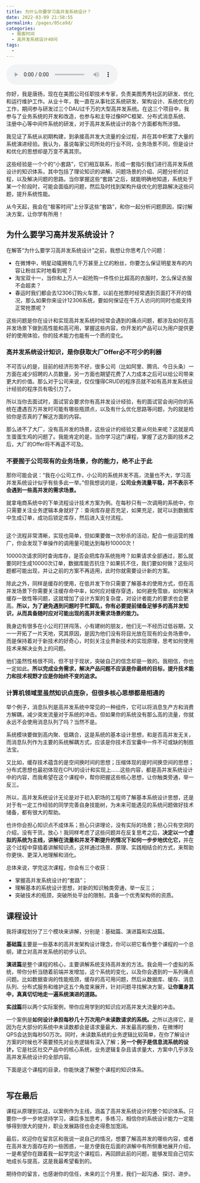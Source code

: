 ```yaml
---
title: 为什么你要学习高并发系统设计？
date: 2022-03-09 21:58:55
permalink: /pages/05ca9d/
categories:
  - 极客时间
  - 高并发系统设计40问
tags:
  - 
---
```

<audio title="开篇词.为什么你要学习高并发系统设计？" src="https://static001.geekbang.org/resource/audio/1e/80/1e648ac15901c318df9bece2d6164e80.mp3" controls="controls"></audio> 
<p>你好，我是唐扬，现在在美图公司任职技术专家，负责美图秀秀社区的研发、优化和运行维护工作。从业十年，我一直在从事社区系统研发、架构设计、系统优化的工作，期间参与研发过三个DAU过千万的大型高并发系统。在这三个项目中，我参与了业务系统的开发和改造，也参与和主导过像RPC框架、分布式消息系统、注册中心等中间件系统的研发，对于高并发系统设计的各个方面都有所涉猎。</p><p>我见证了系统从初期构建，到承接高并发大流量的全过程，并在其中积累了大量的系统演进经验。我认为，虽说每家公司所处的行业不同，业务场景不同，但是设计和优化的思想却是万变不离其宗。</p><p>这些经验是一个个的“小套路”，它们相互联系，形成一套指引我们进行高并发系统设计的知识体系，其中包括了理论知识的讲解、问题场景的介绍、问题分析的过程，以及解决问题的思路。当你掌握这些“套路”之后，就能明确地知道，系统处于某一个阶段时，可能会面临的问题，然后及时找到架构升级优化的思路解决这些问题，提升系统性能。</p><p>从今天起，我会在“极客时间”上分享这些“套路”，和你一起分析问题原因，探讨解决方案，让你学有所用！</p><h2>为什么要学习高并发系统设计？</h2><p>在解答“为什么要学习高并发系统设计”之前，我想让你思考几个问题：</p><!-- [[[read_end]]] --><ul>
<li>在微博中，明星动辄拥有几千万甚至上亿的粉丝，你要怎么保证明星发布的内容让粉丝实时地看到呢？</li>
<li>淘宝双十一，当你和上万人一起抢购一件性价比超高的衣服时，怎么保证衣服不会超卖？</li>
<li>春运时我们都会去12306订购火车票，以前在抢票时经常遇到页面打不开的情况，那么如果你来设计12306系统，要如何保证在千万人访问的同时也能支持正常抢票呢？</li>
</ul><p>这些问题是你在设计和实现高并发系统时经常会遇到的痛点问题，都涉及如何在高并发场景下做到高性能和高可用，掌握这些内容，你开发的产品可以为用户提供更好的使用体验，你的技术能力也能有一个质的变化。</p><h3>高并发系统设计知识，是你获取大厂Offer必不可少的利器</h3><p>不可否认的是，目前的经济形势不好，很多公司（比如阿里、腾讯、今日头条）一方面在减少招聘的人员数量，另一方面也期望花费了人力成本之后可以给公司带来更大的价值。那么对于公司来说，仅仅懂得CRUD的程序员就不如有高并发系统设计经验的程序员有吸引力了。</p><p>所以当你去面试时，面试官会要求你有高并发设计经验，有的面试官会询问你的系统在遭遇百万并发时可能有哪些瓶颈点，以及有什么优化思路等问题，为的就是检验你是否真的了解这方面的内容。</p><p>那么进不了大厂，没有高并发的场景，这些设计的经验又要从何处来呢？这就是鸡生蛋蛋生鸡的问题了。我能肯定的是，当你学习这门课程，掌握了这方面的技术之后，大厂的Offer将不再遥不可及。</p><h3>不要囿于公司现有的业务场景，你的能力，绝不止于此</h3><p>那你可能会说：“我在小公司工作，小公司的系统并发不高，流量也不大，学习高并发系统设计似乎有些多此一举。”但我想说的是，<strong>公司业务流量平稳，并不表示不会遇到一些高并发的需求场景。</strong></p><p>就拿电商系统中的下单流程设计技术方案为例。在每秒只有一次调用的系统中，你只需要关注业务逻辑本身就好了：查询库存是否充足，如果充足，就可以到数据库中生成订单，成功后锁定库存，然后进入支付流程。</p><p><img src="https://static001.geekbang.org/resource/image/2d/f3/2d95823d39676e18a43ab3328ce0d0f3.jpg" alt=""></p><p>这个流程非常清晰，实现也简单，但如果要做一次秒杀的活动，配合一些运营的推广，你会发现下单操作的调用量可能达到每秒10000次！</p><p>10000次请求同时查询库存，是否会把库存系统拖垮？如果请求全部通过，那么就要同时生成10000次订单，数据库能否抗住？如果抗不住，我们要如何做？这些问题都可能出现，并让之前的方案不再适用，此时你就需要设计新的方案。</p><p>除此之外，同样是缓存的使用，在低并发下你只需要了解基本的使用方式，但在高并发场景下你需要关注缓存命中率，如何应对缓存穿透，如何避免雪崩，如何解决缓存一致性等问题，这就增加了设计方案的复杂度，对设计者能力的要求也会更高。<strong>所以，为了避免遇到问题时手忙脚乱，你有必要提前储备足够多的高并发知识，从而具备随时应对可能出现的高并发需求场景的能力。</strong></p><p>我身边有很多在小公司打拼闯荡，小有建树的朋友，他们无一不经历过低谷期，又一一开拓了一片天地，究其原因，是因为他们没有将目光放在现有的业务场景中，而是保持着对于新技术的好奇心，时刻关注业界新技术的实现原理，思考如何使用技术来解决业务上的问题。</p><p>他们虽然性格很不同，但不甘于现状，突破自己的信念却是一致的。我相信，你也一定如此。<strong>所以完成业务需求，解决产品问题不应该是你最终的目标，提升技术能力和技术视野才应是你始终不变的追求。</strong></p><h3>计算机领域里虽然知识点庞杂，但很多核心思想都是相通的</h3><p>举个例子，消息队列是高并发系统中常见的一种组件，它可以将消息生产方和消费方解耦，减少突发流量对于系统的冲击。但如果你的系统没有那么高的流量，你就永远不会使用消息队列了吗？当然不是。</p><p>系统模块要做到高内聚、低耦合，这是系统的基本设计思想，和是否高并发无关，而消息队列作为主要的系统解耦方式，应该是你技术百宝囊中一件不可或缺的制胜法宝。</p><p>又比如，缓存技术蕴含的是空间换时间的思想；压缩体现的是时间换空间的思想；分布式思想也最初体现在CPU的设计和实现上……这些内容，都是高并发系统设计中的内容，而我希望在这个课程中，帮你把握这些核心思想，让你触类旁通，举一反三。</p><p>所以，高并发系统设计无论是对于初入职场的工程师了解基本系统设计思想，还是对于有一定工作经验的同学完善自身技能树，为未来可能遇见的系统问题做好技术储备，都有很大的帮助。</p><p>也许你会担心知识点不成体系；担心只讲理论，没有实际的场景；担心只有空洞的介绍，没有干货。放心！我同样考虑了这些问题并在反复思考之后，<strong>决定以一个虚拟的系统为主线，讲解在流量和并发不断提升的情况下如何一步步地优化它，</strong>并在这个过程中穿插着讲解知识点，这样通过场景、原理、实践相结合的方式，来帮助你更快、更深入地理解和消化。</p><p>总体来说，学完这次课程，你会有三个收获：</p><ul>
<li>掌握高并发系统设计的“套路”；</li>
<li>理解基本的系统设计思想，对新的知识触类旁通，举一反三；</li>
<li>突破技术的瓶颈，突破所处平台的限制，具备一个优秀架构师的资质。</li>
</ul><h2>课程设计</h2><p>我将课程划分了三个模块来讲解，分别是：基础篇、演进篇和实战篇。</p><p><strong>基础篇</strong>主要是一些基本的高并发架构设计理念，你可以把它看作整个课程的一个总纲，建立对高并发系统的初步认识。</p><p><strong>演进篇</strong>是整个课程的核心，主要讲解系统支持高并发的方法。我会用一个虚拟的系统，带你分析当随着前端并发增加，这个系统的变化，以及你会遇到的一系列痛点问题。比如数据查询的性能瓶颈，缓存的高可用问题，然后从数据库、缓存、消息队列、分布式服务和维护这五个角度来展开，针对问题寻找解决方案，<strong>让你置身其中，真真切切地走一遍系统演进的道路。</strong></p><p><strong>实战篇</strong>将以两个实际案例，带你应用学到的知识应对高并发大流量的冲击。</p><p>一个案例是<strong>如何设计承担每秒几十万次用户未读数请求的系统。</strong>之所以选择它，是因为在大部分的系统中未读数都会是请求量最大、并发最高的服务，在微博时QPS会达到每秒50万次。同时，未读数系统的业务逻辑比较简单，在你了解设计方案的时候也不需要预先对业务逻辑有深入了解；<strong>另一个例子是信息流系统的设计，</strong>它是社区社交产品中的核心系统，业务逻辑复杂且请求量大，方案中几乎涉及高并发系统设计的全部内容。</p><p>下面是这个课程的目录，你能快速了解整个课程的知识体系。</p><p><img src="https://static001.geekbang.org/resource/image/d3/8f/d3c0bc67109122412ab5e5c1c112128f.jpg" alt=""></p><h2>写在最后</h2><p>课程从原理到实战，以案例作为主线，涵盖了高并发系统设计的整个知识体系。只要你一步一步地坚持学习，课后多加思考，多练习，相信你的系统设计能力一定能够得到很大的提升，职业发展路径也会走得愈加宽阔。</p><p>最后，欢迎你在留言区和我说一说自己的情况，想要了解高并发的哪些内容，或者在高并发方面存在的一些困惑，一是方便我在后面的讲解中有所侧重地展开介绍，一是希望你在跟着我一起学完这个课程后，再回顾此前的问题，能够发现自己切实地成长与提高，这是我最希望看到的。</p><p>期待你的留言，也感谢你的信任，未来的三个月里，我们一起沟通、探讨、进步。</p>